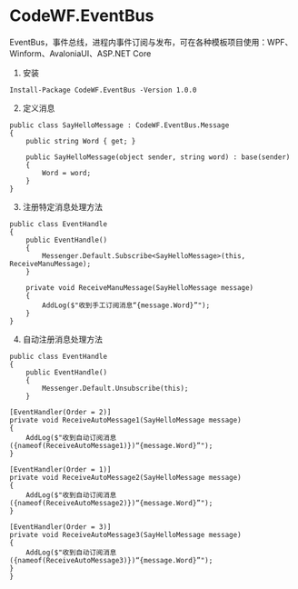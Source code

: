 # CodeWF.EventBus

EventBus，事件总线，进程内事件订阅与发布，可在各种模板项目使用：WPF、Winform、AvaloniaUI、ASP.NET Core

1. 安装

```shell
Install-Package CodeWF.EventBus -Version 1.0.0
```

2. 定义消息

```CSharp
public class SayHelloMessage : CodeWF.EventBus.Message
{
    public string Word { get; }

    public SayHelloMessage(object sender, string word) : base(sender)
    {
        Word = word;
    }
}
```

3. 注册特定消息处理方法

```CSharp
public class EventHandle
{
    public EventHandle()
    {
        Messenger.Default.Subscribe<SayHelloMessage>(this, ReceiveManuMessage);
    }

    private void ReceiveManuMessage(SayHelloMessage message)
    {
        AddLog($"收到手工订阅消息“{message.Word}”");
    }
}
```

4. 自动注册消息处理方法

```CSharp
public class EventHandle
{
    public EventHandle()
    {
        Messenger.Default.Unsubscribe(this);
    }

[EventHandler(Order = 2)]
private void ReceiveAutoMessage1(SayHelloMessage message)
{
    AddLog($"收到自动订阅消息({nameof(ReceiveAutoMessage1)})“{message.Word}”");
}

[EventHandler(Order = 1)]
private void ReceiveAutoMessage2(SayHelloMessage message)
{
    AddLog($"收到自动订阅消息({nameof(ReceiveAutoMessage2)})“{message.Word}”");
}

[EventHandler(Order = 3)]
private void ReceiveAutoMessage3(SayHelloMessage message)
{
    AddLog($"收到自动订阅消息({nameof(ReceiveAutoMessage3)})“{message.Word}”");
}
}
```
